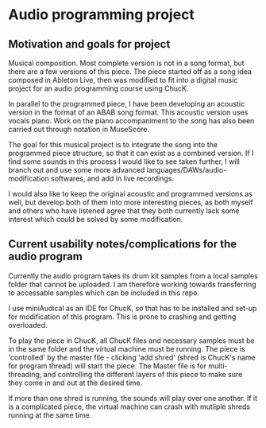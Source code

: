 # Audio programming project

## Motivation and goals for project 
Musical composition. Most complete version is not in a song format, but there are a few versions of this piece. The piece started off as a song idea composed in Ableton Live, then was modified to fit into a digital music project for an audio programming course using ChucK.

In parallel to the programmed piece, I have been developing an acoustic version in the format of an ABAB song format. This acoustic version uses vocals piano. Work on the piano accompaniment to the song has also been carried out through notation in MuseScore. 

The goal for this musical project is to integrate the song into the programmed piece structure, so that it can exist as a combined version. If I find some sounds in this process I would like to see taken further, I will branch out and use some more advanced languages/DAWs/audio-modification softwares, and add in live recordings. 

I would also like to keep the original acoustic and programmed versions as well, but develop both of them into more interesting pieces, as both myself and others who have listened agree that they both currently lack some interest which could be solved by some modification.

## Current usability notes/complications for the audio program

Currently the audio program takes its drum kit samples from a local samples folder that cannot be uploaded. I am therefore working towards transferring to accessable samples which can be included in this repo. 

I use miniAudical as an IDE for ChucK, so that has to be installed and set-up for modification of this program. This is prone to crashing and getting overloaded.

To play the piece in ChucK, all ChucK files and necessary samples must be in the same folder and the virtual machine must be running. The piece is 'controlled' by the master file - clicking 'add shred' (shred is ChucK's name for program thread) will start the piece. The Master file is for multi-threading, and controlling the different layers of this piece to make sure they come in and out at the desired time.

If more than one shred is running, the sounds will play over one another. If it is a complicated piece, the virtual machine can crash with mutliple shreds running at the same time. 

